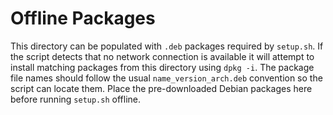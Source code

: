 # Offline Packages

This directory can be populated with `.deb` packages required by `setup.sh`.
If the script detects that no network connection is available it will attempt
to install matching packages from this directory using `dpkg -i`. The
package file names should follow the usual `name_version_arch.deb`
convention so the script can locate them.
Place the pre-downloaded Debian packages here before running `setup.sh`
offline.

